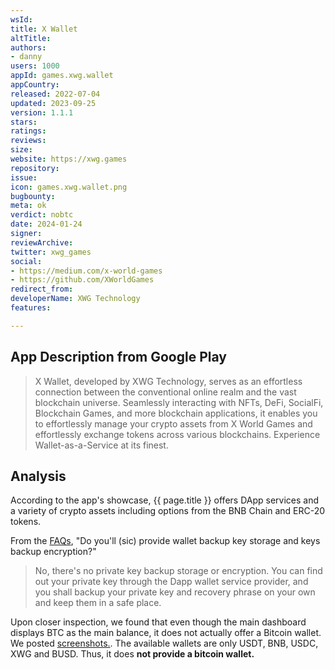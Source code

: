 ```yaml
---
wsId: 
title: X Wallet
altTitle: 
authors:
- danny
users: 1000
appId: games.xwg.wallet
appCountry: 
released: 2022-07-04
updated: 2023-09-25
version: 1.1.1
stars: 
ratings: 
reviews: 
size: 
website: https://xwg.games
repository: 
issue: 
icon: games.xwg.wallet.png
bugbounty: 
meta: ok
verdict: nobtc
date: 2024-01-24
signer: 
reviewArchive: 
twitter: xwg_games
social:
- https://medium.com/x-world-games
- https://github.com/XWorldGames
redirect_from: 
developerName: XWG Technology
features: 

---
```


## App Description from Google Play

> X Wallet, developed by XWG Technology, serves as an effortless connection between the conventional online realm and the vast blockchain universe. Seamlessly interacting with NFTs, DeFi, SocialFi, Blockchain Games, and more blockchain applications, it enables you to effortlessly manage your crypto assets from X World Games and effortlessly exchange tokens across various blockchains. Experience Wallet-as-a-Service at its finest.

## Analysis

According to the app's showcase, {{ page.title }} offers DApp services and a variety of crypto assets including options from the BNB Chain and ERC-20 tokens.

From the [FAQs](https://docs.xwg.games/service/faq), "Do you'll (sic) provide wallet backup key storage and keys backup encryption?"

> No, there's no private key backup storage or encryption. You can find out your private key through the Dapp wallet service provider, and you shall backup your private key and recovery phrase on your own and keep them in a safe place.

Upon closer inspection, we found that even though the main dashboard displays BTC as the main balance, it does not actually offer a Bitcoin wallet. We posted [screenshots.](https://twitter.com/BitcoinWalletz/status/1749630410928329190). The available wallets are only USDT, BNB, USDC, XWG and BUSD. Thus, it does **not provide a bitcoin wallet.**